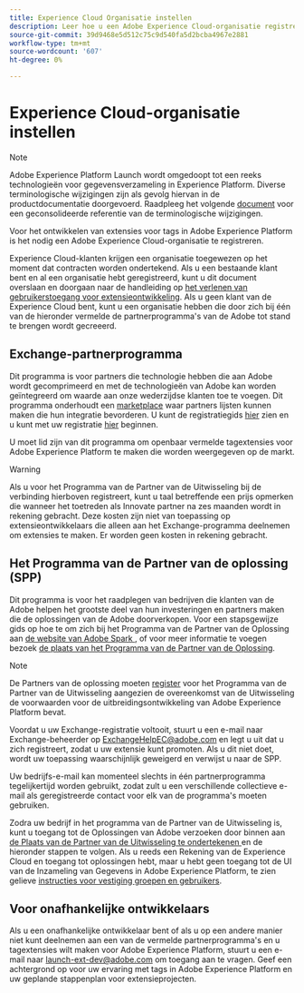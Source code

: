 ```yaml
---
title: Experience Cloud Organisatie instellen
description: Leer hoe u een Adobe Experience Cloud-organisatie registreert om extensies voor Adobe Experience Platform te gaan ontwikkelen.
source-git-commit: 39d9468e5d512c75c9d540fa5d2bcba4967e2881
workflow-type: tm+mt
source-wordcount: '607'
ht-degree: 0%

---
```


# Experience Cloud-organisatie instellen

>[!NOTE]
>
>Adobe Experience Platform Launch wordt omgedoopt tot een reeks technologieën voor gegevensverzameling in Experience Platform. Diverse terminologische wijzigingen zijn als gevolg hiervan in de productdocumentatie doorgevoerd. Raadpleeg het volgende [document](../../term-updates.md) voor een geconsolideerde referentie van de terminologische wijzigingen.

Voor het ontwikkelen van extensies voor tags in Adobe Experience Platform is het nodig een Adobe Experience Cloud-organisatie te registreren.

Experience Cloud-klanten krijgen een organisatie toegewezen op het moment dat contracten worden ondertekend. Als u een bestaande klant bent en al een organisatie hebt geregistreerd, kunt u dit document overslaan en doorgaan naar de handleiding op [het verlenen van gebruikerstoegang voor extensieontwikkeling](./access.md). Als u geen klant van de Experience Cloud bent, kunt u een organisatie hebben die door zich bij één van de hieronder vermelde de partnerprogramma&#39;s van de Adobe tot stand te brengen wordt gecreeerd.

## Exchange-partnerprogramma

Dit programma is voor partners die technologie hebben die aan Adobe wordt gecomprimeerd en met de technologieën van Adobe kan worden geïntegreerd om waarde aan onze wederzijdse klanten toe te voegen. Dit programma onderhoudt een [marketplace](https://www.adobeexchange.com/experiencecloud.html) waar partners lijsten kunnen maken die hun integratie bevorderen. U kunt de registratiegids [hier](https://partners.adobe.com/exchangeprogram/experiencecloud/reg-guide.html) zien en u kunt met uw registratie [hier](https://partners.adobe.com/exchangeprogram/experiencecloud/prereg.html) beginnen.

U moet lid zijn van dit programma om openbaar vermelde tagextensies voor Adobe Experience Platform te maken die worden weergegeven op de markt.

>[!WARNING]
>
>Als u voor het Programma van de Partner van de Uitwisseling bij de verbinding hierboven registreert, kunt u taal betreffende een prijs opmerken die wanneer het toetreden als Innovate partner na zes maanden wordt in rekening gebracht. Deze kosten zijn niet van toepassing op extensieontwikkelaars die alleen aan het Exchange-programma deelnemen om extensies te maken. Er worden geen kosten in rekening gebracht.

## Het Programma van de Partner van de oplossing (SPP)

Dit programma is voor het raadplegen van bedrijven die klanten van de Adobe helpen het grootste deel van hun investeringen en partners maken die de oplossingen van de Adobe doorverkopen. Voor een stapsgewijze gids op hoe te om zich bij het Programma van de Partner van de Oplossing aan [de website van Adobe Spark ](https://spark.adobe.com/page/7PKZzIJJjkcDd/), of voor meer informatie te voegen bezoek [de plaats van het Programma van de Partner van de Oplossing](https://solutionpartners.adobe.com/home.html).

>[!NOTE]
>
>De Partners van de oplossing moeten [register](https://partners.adobe.com/exchangeprogram/experiencecloud/prereg.html) voor het Programma van de Partner van de Uitwisseling aangezien de overeenkomst van de Uitwisseling de voorwaarden voor de uitbreidingsontwikkeling van Adobe Experience Platform bevat.
>
>Voordat u uw Exchange-registratie voltooit, stuurt u een e-mail naar Exchange-beheerder op <ExchangeHelpEC@adobe.com> en legt u uit dat u zich registreert, zodat u uw extensie kunt promoten. Als u dit niet doet, wordt uw toepassing waarschijnlijk geweigerd en verwijst u naar de SPP.
>
>Uw bedrijfs-e-mail kan momenteel slechts in één partnerprogramma tegelijkertijd worden gebruikt, zodat zult u een verschillende collectieve e-mail als geregistreerde contact voor elk van de programma&#39;s moeten gebruiken.

Zodra uw bedrijf in het programma van de Partner van de Uitwisseling is, kunt u toegang tot de Oplossingen van Adobe verzoeken door binnen aan [de Plaats van de Partner van de Uitwisseling te ondertekenen ](https://partners.adobe.com/exchangeprogram/experiencecloud) en de hieronder stappen te volgen. Als u reeds een Rekening van de Experience Cloud en toegang tot oplossingen hebt, maar u hebt geen toegang tot de UI van de Inzameling van Gegevens in Adobe Experience Platform, te zien gelieve [instructies voor vestiging groepen en gebruikers](../../ui/administration/user-permissions.md).

## Voor onafhankelijke ontwikkelaars

Als u een onafhankelijke ontwikkelaar bent of als u op een andere manier niet kunt deelnemen aan een van de vermelde partnerprogramma&#39;s en u tagextensies wilt maken voor Adobe Experience Platform, stuurt u een e-mail naar launch-ext-dev@adobe.com om toegang aan te vragen. Geef een achtergrond op voor uw ervaring met tags in Adobe Experience Platform en uw geplande stappenplan voor extensieprojecten.
